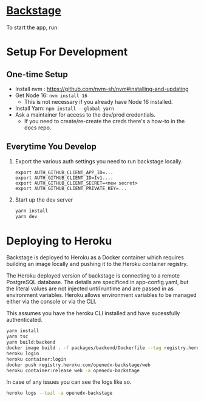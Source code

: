 # [Backstage](https://backstage.io)

To start the app, run:

# Setup For Development

## One-time Setup
- Install nvm : https://github.com/nvm-sh/nvm#installing-and-updating
- Get Node 16: `nvm install 16`
    - This is not necessary if you already have Node 16 installed.
- Install Yarn: `npm install --global yarn`
- Ask a maintainer for access to the dev/prod credentials.
    - If you need to create/re-create the creds there's a how-to in the docs repo.


## Everytime You Develop

1. Export the various auth settings you need to run backstage locally.
    ```
    export AUTH_GITHUB_CLIENT_APP_ID=...
    export AUTH_GITHUB_CLIENT_ID=Iv1....
    export AUTH_GITHUB_CLIENT_SECRET=<new secret>
    export AUTH_GITHUB_CLIENT_PRIVATE_KEY=...
    ```

2. Start up the dev server
    ```sh
    yarn install
    yarn dev
    ```

# Deploying to Heroku

Backstage is deployed to Heroku as a Docker container which requires
building an image locally and pushing it to the Heroku container
registry.

The Heroku deployed version of backstage is connecting to a remote
PostgreSQL database. The details are specificed in app-config.yaml,
but the literal values are not injected until runtime and are passed
in as environment variables. Heroku allows environment variables to be
managed either via the console or via the CLI.

This assumes you have the heroku CLI installed and have sucessfully
authenticated.

```sh
yarn install
yarn tsc
yarn build:backend
docker image build . -f packages/backend/Dockerfile --tag registry.heroku.com/openedx-backstage/web --pull
heroku login
heroku container:login
docker push registry.heroku.com/openedx-backstage/web
heroku container:release web -a openedx-backstage
```

In case of any issues you can see the logs like so.

```sh
heroku logs --tail -a openedx-backstage
```
